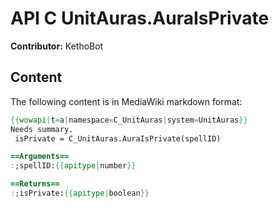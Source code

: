 # API C UnitAuras.AuraIsPrivate

**Contributor:** KethoBot

## Content

The following content is in MediaWiki markdown format:

```mediawiki
{{wowapi|t=a|namespace=C_UnitAuras|system=UnitAuras}}
Needs summary.
 isPrivate = C_UnitAuras.AuraIsPrivate(spellID)

==Arguments==
:;spellID:{{apitype|number}}

==Returns==
:;isPrivate:{{apitype|boolean}}
```